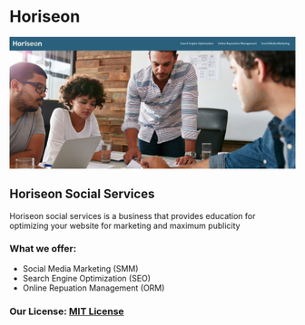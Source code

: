 # Horiseon


![Website Screenshot](assets\images\Screenshot.png)

## Horiseon Social Services
Horiseon social services is a business that provides education for optimizing your website for marketing and maximum publicity

### What we offer: 
- Social Media Marketing (SMM)
- Search Engine Optimization (SEO)
- Online Repuation Management (ORM)

### Our License: [MIT License](LICENSE)